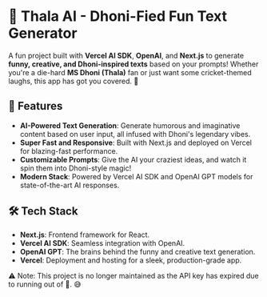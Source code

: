# 🏏 Thala AI - Dhoni-Fied Fun Text Generator

A fun project built with **Vercel AI SDK**, **OpenAI**, and **Next.js** to generate **funny, creative, and Dhoni-inspired texts** based on your prompts! Whether you're a die-hard **MS Dhoni (Thala)** fan or just want some cricket-themed laughs, this app has got you covered. 🎉

## 🚀 Features

- **AI-Powered Text Generation**: Generate humorous and imaginative content based on user input, all infused with Dhoni's legendary vibes.  
- **Super Fast and Responsive**: Built with Next.js and deployed on Vercel for blazing-fast performance.  
- **Customizable Prompts**: Give the AI your craziest ideas, and watch it spin them into Dhoni-style magic!  
- **Modern Stack**: Powered by Vercel AI SDK and OpenAI GPT models for state-of-the-art AI responses.  

## 🛠️ Tech Stack

- **Next.js**: Frontend framework for React.
- **Vercel AI SDK**: Seamless integration with OpenAI.
- **OpenAI GPT**: The brains behind the funny and creative text generation.
- **Vercel**: Deployment and hosting for a sleek, production-grade app.

⚠️ Note: This project is no longer maintained as the API key has expired due to running out of 💸. 😅
